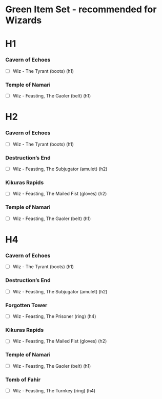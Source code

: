 <!-- ![Set Items](../docs/assets/images/set-items.png) -->

# Green Item Set - recommended for Wizards

# H1

### Cavern of Echoes
- [ ] Wiz - The Tyrant (boots) (h1)

### Temple of Namari
- [ ] Wiz - Feasting, The Gaoler (belt) (h1)


# H2

### Cavern of Echoes
- [ ] Wiz - The Tyrant (boots) (h1)

### Destruction’s End
- [ ] Wiz - Feasting, The Subjugator (amulet) (h2)

### Kikuras Rapids
- [ ] Wiz - Feasting, The Mailed Fist (gloves) (h2)

### Temple of Namari
- [ ] Wiz - Feasting, The Gaoler (belt) (h1)


# H4

### Cavern of Echoes
- [ ] Wiz - The Tyrant (boots) (h1)

### Destruction’s End
- [ ] Wiz - Feasting, The Subjugator (amulet) (h2)

### Forgotten Tower
- [ ] Wiz - Feasting, The Prisoner (ring)  (h4)

### Kikuras Rapids
- [ ] Wiz - Feasting, The Mailed Fist (gloves) (h2)

### Temple of Namari
- [ ] Wiz - Feasting, The Gaoler (belt) (h1)

### Tomb of Fahir
- [ ] Wiz - Feasting, The Turnkey (ring) (h4)
